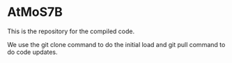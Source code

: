 # AtMoS7B
This is the repository for the compiled code.  

We use the git clone command to do the initial load and git pull command to do code updates.
